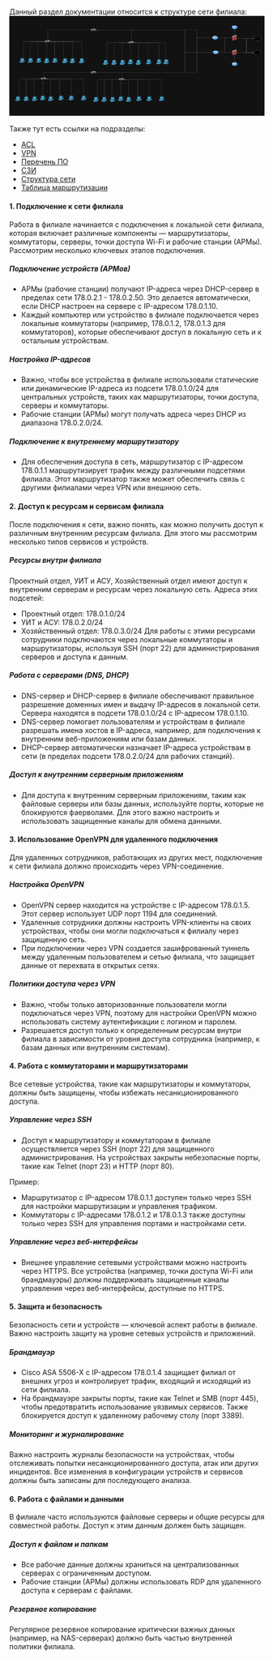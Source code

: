 Данный раздел документации относится к структуре сети филиала:
![Офис филиала](../../изображения/сеть%20филиал.png)

Также тут есть ссылки на подразделы:
- [ACL](../Филиал/подразделы/Структура%20сети.md)
- [VPN](../Филиал/подразделы/таблица%20маршрутизации.md)
- [Перечень ПО](../Филиал/подразделы/Перечень%20ПО.md)
- [СЗИ](../Филиал/подразделы/VPN.md)
- [Структура сети](../Филиал/подразделы/ACL.md)
- [Таблица маршрутизации](../Филиал/подразделы/СЗИ.md)

#### 1. Подключение к сети филиала
Работа в филиале начинается с подключения к локальной сети филиала, которая включает различные компоненты — маршрутизаторы, коммутаторы, серверы, точки доступа Wi-Fi и рабочие станции (АРМы). Рассмотрим несколько ключевых этапов подключения.

#####   Подключение устройств (АРМов)
-   АРМы (рабочие станции) получают IP-адреса через DHCP-сервер в пределах сети 178.0.2.1 - 178.0.2.50. Это делается автоматически, если DHCP настроен на сервере с IP-адресом 178.0.1.10.
-   Каждый компьютер или устройство в филиале подключается через локальные коммутаторы (например, 178.0.1.2, 178.0.1.3 для коммутаторов), которые обеспечивают доступ в локальную сеть и к остальным устройствам.

##### Настройка IP-адресов
-   Важно, чтобы все устройства в филиале использовали статические или динамические IP-адреса из подсети 178.0.1.0/24 для центральных устройств, таких как маршрутизаторы, точки доступа, серверы и коммутаторы.
-   Рабочие станции (АРМы) могут получать адреса через DHCP из диапазона 178.0.2.0/24.

##### Подключение к внутреннему маршрутизатору
-   Для обеспечения доступа в сеть, маршрутизатор с IP-адресом 178.0.1.1 маршрутизирует трафик между различными подсетями филиала. Этот маршрутизатор также может обеспечить связь с другими филиалами через VPN или внешнюю сеть.

####    2. Доступ к ресурсам и сервисам филиала
После подключения к сети, важно понять, как можно получить доступ к различным внутренним ресурсам филиала. Для этого мы рассмотрим несколько типов сервисов и устройств.

#####   Ресурсы внутри филиала
Проектный отдел, УИТ и АСУ, Хозяйственный отдел имеют доступ к внутренним серверам и ресурсам через локальную сеть. Адреса этих подсетей:
-   Проектный отдел: 178.0.1.0/24
-   УИТ и АСУ: 178.0.2.0/24
-   Хозяйственный отдел: 178.0.3.0/24
Для работы с этими ресурсами сотрудники подключаются через локальные коммутаторы и маршрутизаторы, используя SSH (порт 22) для администрирования серверов и доступа к данным.

#####   Работа с серверами (DNS, DHCP)
-   DNS-сервер и DHCP-сервер в филиале обеспечивают правильное разрешение доменных имен и выдачу IP-адресов в локальной сети. Сервера находятся в подсети 178.0.1.0/24 с IP-адресом 178.0.1.10.
-   DNS-сервер помогает пользователям и устройствам в филиале разрешать имена хостов в IP-адреса, например, для подключения к внутренним веб-приложениям или базам данных.
-   DHCP-сервер автоматически назначает IP-адреса устройствам в сети (в пределах подсети 178.0.2.0/24 для рабочих станций).
#####   Доступ к внутренним серверным приложениям
-   Для доступа к внутренним серверным приложениям, таким как файловые серверы или базы данных, используйте порты, которые не блокируются фаерволами. Для этого важно настроить и использовать защищенные каналы для обмена данными.
#### 3. Использование OpenVPN для удаленного подключения
Для удаленных сотрудников, работающих из других мест, подключение к сети филиала должно происходить через VPN-соединение.

##### Настройка OpenVPN
-   OpenVPN сервер находится на устройстве с IP-адресом 178.0.1.5. Этот сервер использует UDP порт 1194 для соединений.
-   Удаленные сотрудники должны настроить VPN-клиенты на своих устройствах, чтобы они могли подключаться к филиалу через защищенную сеть.
-   При подключении через VPN создается зашифрованный туннель между удаленным пользователем и сетью филиала, что защищает данные от перехвата в открытых сетях.
##### Политики доступа через VPN
-   Важно, чтобы только авторизованные пользователи могли подключаться через VPN, поэтому для настройки OpenVPN можно использовать систему аутентификации с логином и паролем.
-   Разрешается доступ только к определенным ресурсам внутри филиала в зависимости от уровня доступа сотрудника (например, к базам данных или внутренним системам).
#### 4. Работа с коммутаторами и маршрутизаторами
Все сетевые устройства, такие как маршрутизаторы и коммутаторы, должны быть защищены, чтобы избежать несанкционированного доступа.

##### Управление через SSH
-   Доступ к маршрутизатору и коммутаторам в филиале осуществляется через SSH (порт 22) для защищенного администрирования. На устройствах закрыты небезопасные порты, такие как Telnet (порт 23) и HTTP (порт 80).

Пример:

-   Маршрутизатор с IP-адресом 178.0.1.1 доступен только через SSH для настройки маршрутизации и управления трафиком.
-   Коммутаторы с IP-адресами 178.0.1.2 и 178.0.1.3 также доступны только через SSH для управления портами и настройками сети.
##### Управление через веб-интерфейсы
-   Внешнее управление сетевыми устройствами можно настроить через HTTPS. Все устройства (например, точки доступа Wi-Fi или брандмауэры) должны поддерживать защищенные каналы управления через веб-интерфейсы, доступные по HTTPS.
#### 5. Защита и безопасность
Безопасность сети и устройств — ключевой аспект работы в филиале. Важно настроить защиту на уровне сетевых устройств и приложений.

##### Брандмауэр
-   Cisco ASA 5506-X с IP-адресом 178.0.1.4 защищает филиал от внешних угроз и контролирует трафик, входящий и исходящий из сети филиала.
-   На брандмауэре закрыты порты, такие как Telnet и SMB (порт 445), чтобы предотвратить использование уязвимых сервисов. Также блокируется доступ к удаленному рабочему столу (порт 3389).

##### Мониторинг и журналирование
Важно настроить журналы безопасности на устройствах, чтобы отслеживать попытки несанкционированного доступа, атак или других инцидентов. Все изменения в конфигурации устройств и сервисов должны быть записаны для последующего анализа.
#### 6. Работа с файлами и данными
В филиале часто используются файловые серверы и общие ресурсы для совместной работы. Доступ к этим данным должен быть защищен.

##### Доступ к файлам и папкам
-   Все рабочие данные должны храниться на централизованных серверах с ограниченным доступом.
-   Рабочие станции (АРМы) должны использовать RDP для удаленного доступа к серверам с файлами.

##### Резервное копирование
Регулярное резервное копирование критически важных данных (например, на NAS-серверах) должно быть частью внутренней политики филиала.